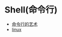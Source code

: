 # Shell(命令行)
* [命令行的艺术](https://github.com/jlevy/the-art-of-command-line/blob/master/README-zh.md)
* [linux](linux.md)
